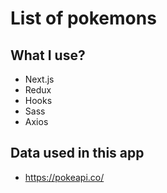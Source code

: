 # List of pokemons
## What I use?
- Next.js 
- Redux
- Hooks
- Sass
- Axios

## Data used in this app
- https://pokeapi.co/
